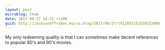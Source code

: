 ```yaml
---
layout: post
microblog: true
date: 2017-09-27 14:31 +1300
guid: http://JacksonOfTrades.micro.blog/2017/09/27/t912852151839232000.html
---
```

My only redeeming quality is that I can sometimes make decent references to popular 80's and 90's movies.
